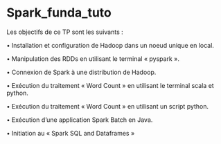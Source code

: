 # Spark_funda_tuto
Les objectifs de ce TP sont les suivants :

• Installation et configuration de Hadoop dans un noeud unique en local.

• Manipulation des RDDs en utilisant le terminal « pyspark ».

• Connexion de Spark à une distribution de Hadoop.

• Exécution du traitement « Word Count » en utilisant le terminal scala et python.

• Exécution du traitement « Word Count » en utilisant un script python.

• Exécution d’une application Spark Batch en Java.

• Initiation au « Spark SQL and Dataframes »

